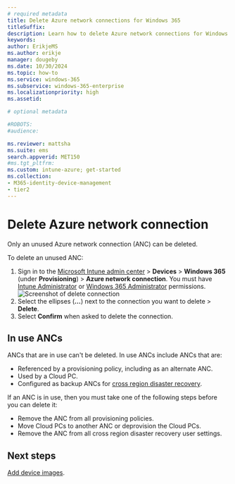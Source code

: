 ```yaml
---
# required metadata
title: Delete Azure network connections for Windows 365
titleSuffix:
description: Learn how to delete Azure network connections for Windows 365.
keywords:
author: ErikjeMS  
ms.author: erikje
manager: dougeby
ms.date: 10/30/2024
ms.topic: how-to
ms.service: windows-365
ms.subservice: windows-365-enterprise
ms.localizationpriority: high
ms.assetid: 

# optional metadata

#ROBOTS:
#audience:

ms.reviewer: mattsha
ms.suite: ems
search.appverid: MET150
#ms.tgt_pltfrm:
ms.custom: intune-azure; get-started
ms.collection:
- M365-identity-device-management
- tier2
---
```


# Delete Azure network connection

Only an unused Azure network connection (ANC) can be deleted.

To delete an unused ANC:

1. Sign in to the [Microsoft Intune admin center](https://go.microsoft.com/fwlink/?linkid=2109431) > **Devices** > **Windows 365** (under **Provisioning**) > **Azure network connection**. You must have [Intune Administrator](/azure/active-directory/roles/permissions-reference#intune-administrator) or [Windows 365 Administrator](/azure/active-directory/roles/permissions-reference) permissions.
![Screenshot of delete connection](./media/delete-azure-network-connection/delete-connection.png)
2. Select the ellipses (**…**) next to the connection you want to delete > **Delete**.
3. Select **Confirm** when asked to delete the connection.

## In use ANCs

ANCs that are in use can't be deleted. In use ANCs include ANCs that are:

- Referenced by a provisioning policy, including as an alternate ANC.
- Used by a Cloud PC.
- Configured as backup ANCs for [cross region disaster recovery](cross-region-disaster-recovery.md).

If an ANC is in use, then you must take one of the following steps before you can delete it:

- Remove the ANC from all provisioning policies.
- Move Cloud PCs to another ANC or deprovision the Cloud PCs.
- Remove the ANC from all cross region disaster recovery user settings.

<!-- ########################## -->
## Next steps

[Add device images](add-device-images.md).
